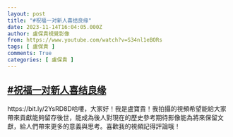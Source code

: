 ```yaml
---
layout: post
title: "#祝福一对新人喜结良缘"
date: 2023-11-14T16:04:05.000Z
author: 盧保貴視覺影像
from: https://www.youtube.com/watch?v=S34nl1eBORs
tags: [ 盧保貴 ]
comments: True
categories: [ 盧保貴 ]
---
```

<!--1699977845000-->
[#祝福一对新人喜结良缘](https://www.youtube.com/watch?v=S34nl1eBORs)
------

<div>
https://bit.ly/2YsRD8D哈嘍，大家好！我是盧寶貴！我拍攝的視頻希望能給大家帶來貢獻能夠留存後世，能成為後人對現在的歷史參考期待影像能為將來保留文獻，給人們帶來更多的意義與思考。喜歡我的視頻記得評論哦！
</div>
